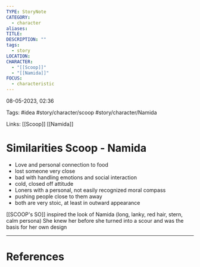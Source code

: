 ```yaml
---
TYPE: StoryNote
CATEGORY:
  - character
aliases: 
TITLE: 
DESCRIPTION: ""
tags:
  - story
LOCATION: 
CHARACTER:
  - "[[Scoop]]"
  - "[[Namida]]"
FOCUS:
  - characteristic
---
```

08-05-2023, 02:36

Tags: #idea #story/character/scoop #story/character/Namida 

Links: [[Scoop]] [[Namida]]

# Similarities Scoop - Namida


-   Love and personal connection to food
-   lost someone very close
-   bad with handling emotions and social interaction
-   cold, closed off attitude
-   Loners with a personal, not easily recognized moral compass
-   pushing people close to them away
-   both are very stoic, at least in outward appearance

[[SCOOP's SO]] inspired the look of Namida (long, lanky, red hair, stern, calm persona) She knew her before she turned into a scour and was the basis for her own design


---
# References